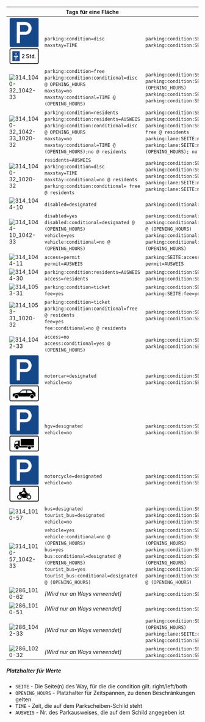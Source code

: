 |                                                              | Tags für eine Fläche                                         | Tags für einen Way                                           |
| ------------------------------------------------------------ | ------------------------------------------------------------ | ------------------------------------------------------------ |
| ![314_1040-32](img/314_1040-32.png)                          | `parking:condition=disc`<br />`maxstay=TIME`<br />           | `parking:condition:SEITE=disc`<br />`parking:condition:SEITE:maxstay=TIME`<br /> |
| ![314_1040-32_1042-33](img/314_1040-32_1042-33.png)          | `parking:condition=free`<br />`parking:condition:conditional=disc @ OPENING_HOURS`<br />`maxstay=no`<br />`maxstay:conditional=TIME @ (OPENING_HOURS)` | `parking:condition:SEITE:maxstay=no`<br />`parking:condition:SEITE:maxstay:conditional=TIME @ (OPENING_HOURS)`<br />`parking:condition:SEITE=free`<br />`parking:condition:SEITE:conditional=disc @ (OPENING_HOURS)` |
| ![314_1040-32_1042-33_1020-32](C:/Users/wiela/Documents/ownCloud/Documents/Dokumentation/OSM/parking/img/314_1040-32_1042-33_1020-32.png) | `parking:condition=residents`<br />`parking:condition:residents=AUSWEIS`<br />`parking:condition:conditional=disc @ OPENING_HOURS`<br />`maxstay=no`<br />`maxstay:conditional=TIME @ (OPENING_HOURS);no @ residents` | `parking:condition:SEITE=free`<br />`parking:condition:SEITE:residents=AUSWEIS`<br />`parking:condition:SEITE:conditional=disc @ OPENING_HOURS; free @ residents`<br />`parking:lane:SEITE:maxstay=no`<br />`parking:lane:SEITE:maxstay:conditional=TIME @ (OPENING_HOURS); no @ residents` |
| ![314_1040-32_1020-32](C:/Users/wiela/Documents/ownCloud/Documents/Dokumentation/OSM/parking/img/314_1040-32_1020-32.png) | `residents=AUSWEIS`<br />`parking:condition=disc`<br />`maxstay=TIME`<br />`maxstay:conditional=no @ residents`<br />`parking:condition:conditional= free @ residents` | `parking:condition:SEITE=disc`<br />`parking:condition:SEITE:residents=AUSWEIS`<br />`parking:condition:SEITE:conditional=free @ residents`<br />`parking:lane:SEITE:maxstay=TIME`<br />`parking:lane:SEITE:maxstay:conditional= no @ residents` |
| ![314_1044-10](img/314_1044-10.png)                          | `disabled=designated`                                        | `parking:conditional:SEITE:disabled=designated`              |
| ![314_1044-10_1042-33](img/314_1044-10_1042-33.png)          | `disabled=yes`<br />`disabled:conditional=designated @ (OPENING_HOURS)`<br />`vehicle=yes`<br />`vehicle:conditional=no @ (OPENING_HOURS)` | `parking:conditional:SEITE:disabled=yes`<br />`parking:conditional:SEITE:disabled:conditional=designated @ (OPENING_HOURS)`<br />`parking:conditional:SEITE:vehicle=yes`<br />`parking:conditional:SEITE:vehicle:conditional=no_parking @ (OPENING_HOURS)` |
| ![314_1044-11](img/314_1044-11.png)                          | `access=permit`<br />`permit=AUSWEIS`                        | `parking:SEITE:access=permit`<br />`permit=AUSWEIS`          |
| ![314_1044-30](img/314_1044-30.png)                          | `parking:condition:residents=AUSWEIS`<br />`access=residents` | `parking:condition:SEITE:residents=AUSWEIS`<br />`parking:condition:SEITE=residents` |
| ![314_1053-31](img/314_1053-31.png)                          | `parking:condition=ticket`<br />`fee=yes`                    | `parking:condition:SEITE=ticket`<br />`parking:SEITE:fee=yes` |
| ![314_1053-31_1020-32](img/314_1053-31_1020-32.png)          | `parking:condition=ticket`<br />`parking:condition:conditional=free @ residents`<br />`fee=yes`<br />`fee:conditional=no @ residents` | `parking:condition:SEITE=ticket`<br />`parking:condition:SEITE:conditional=free @ residents` |
| ![314_1042-33](img/314_1042-33.png)                          | `access=no`<br />`access:conditional=yes @ (OPENING_HOURS)`  | `parking:condition:SEITE:vehicle=no`<br />`parking:condition:SEITE:vehicle=yes @ (OPENING_HOURS)` |
| ![314_1010-58](img/314_1010-58.png)                          | `motorcar=designated`<br />`vehicle=no`                      | `parking:condition:SEITE:motorcar=free`<br />`parking:condition:SEITE:vehicle=no_parking` |
| ![314_1010-51](img/314_1010-51.png)                          | `hgv=designated`<br />`vehicle=no`                           | `parking:condition:SEITE:hgv=free`<br />`parking:condition:SEITE:vehicle=no` |
| ![314_1010-62](img/314_1010-62.png)                          | `motorcycle=designated`<br />`vehicle=no`                    | `parking:condition:SEITE:motorcycle=free`<br />`parking:condition:SEITE:vehicle=no_parking` |
| ![314_1010-57](C:/Users/wiela/Documents/ownCloud/Documents/Dokumentation/OSM/parking/img/314_1010-57.png) | `bus=designated`<br />`tourist_bus=designated`<br />`vehicle=no` | `parking:condition:SEITE:bus=free`<br />`parking:condition:SEITE:tourist_bus=free`<br />`parking:condition:SEITE:vehicle=no_parking` |
| ![314_1010-57_1042-33](img/314_1010-57_1042-33.png)          | `vehicle=yes`<br />`vehicle:conditional=no @ (OPENING_HOURS)`<br />`bus=yes`<br />`bus:conditional=designated @ (OPENING_HOURS)`<br />`tourist_bus=yes`<br />`tourist_bus:conditional=designated @ (OPENING_HOURS)` | `parking:condition:SEITE:vehicle=yes`<br />`parking:condition:SEITE:vehicle:conditional=no_parking @ (OPENING_HOURS)`<br />`parking:condition:SEITE:bus=yes`<br />`parking:condition:SEITE:bus:conditional=designated @ (OPENING_HOURS)`<br />`parking:condition:SEITE:tourist_bus=yes`<br />`parking:condition:SEITE:tourist_bus:conditional=designated @ (OPENING_HOURS)` |
| ![286_1010-62](img/286_1010-62.png)                          | _[Wird nur an Ways verwendet]_                               | `parking:condition:SEITE:motorcycle=no_parking`              |
| ![286_1010-51](img/286_1010-51.png)                          | _[Wird nur an Ways verwendet]_                               | `parking:condition:SEITE:hgv=no_parking`                     |
| ![286_1042-33](img/286_1042-33.png)                          | _[Wird nur an Ways verwendet]_                               | `parking:condition:SEITE:conditional=no_parking @ (OPENING_HOURS)`<br />`parking:lane:SEITE:conditional=no @ (OPENING_HOURS)`<br />`parking:condition:SEITE=free` |
| ![286_1020-32](img/286_1020-32.png)                          | _[Wird nur an Ways verwendet]_                               | `parking:condition:SEITE=no_parking`<br />`parking:condition:SEITE:conditional=free @ residents` |



##### Platzhalter für Werte

- `SEITE` - Die Seite(n) des Way, für die die condition gilt. right/left/both
- `OPENING_HOURS` - Platzhalter für Zeitspannen, zu denen Beschränkungen gelten
- `TIME` - Zeit, die auf dem Parkscheiben-Schild steht
- `AUSWEIS` - Nr. des Parkausweises, die auf dem Schild angegeben ist